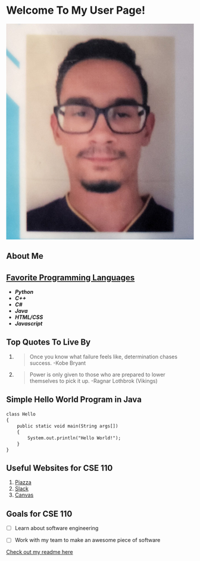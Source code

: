 # Welcome To My User Page!

![profile-image](images/profile.jpg)

## **About Me**

###### 

## [**Favorite Programming Languages**](README.md)

- ***Python***
- ***C++***
- ***C#***
- ***Java***
- ***HTML/CSS***
- ***Javascript***

## **Top Quotes To Live By**

1. > Once you know what failure feels like, determination chases success. -Kobe Bryant

2. > Power is only given to those who are prepared to lower themselves to pick it up. -Ragnar Lothbrok (Vikings)

## **Simple Hello World Program in Java**

```
class Hello
{
    public static void main(String args[])
    {
        System.out.println("Hello World!");
    }
}
```

## **Useful Websites for CSE 110**

1. [Piazza](https://piazza.com/)
2. [Slack](https://slack.com/)
3. [Canvas](https://canvas.ucsd.edu/)

## **Goals for CSE 110**

- [ ] Learn about software engineering
- [ ] Work with my team to make an awesome piece of software


[Check out my readme here](README.md)